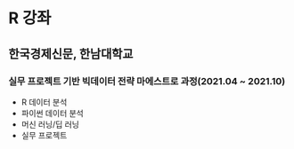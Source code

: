 # R 강좌

## 한국경제신문, 한남대학교
### 실무 프로젝트 기반 빅데이터 전략 마에스트로 과정(2021.04 ~ 2021.10)
 - R 데이터 분석
 - 파이썬 데이터 분석
 - 머신 러닝/딥 러닝
 - 실무 프로젝트
